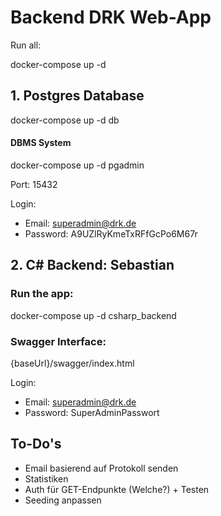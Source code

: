 # Backend DRK Web-App

Run all:

docker-compose up -d


## 1. Postgres Database

docker-compose up -d db

#### DBMS System

docker-compose up -d pgadmin

Port: 15432

Login:
- Email: superadmin@drk.de
- Password: A9UZlRyKmeTxRFfGcPo6M67r


## 2. C# Backend: Sebastian

### Run the app:

docker-compose up -d csharp_backend


### Swagger Interface:

{baseUrl}/swagger/index.html

Login:
- Email: superadmin@drk.de
- Password: SuperAdminPasswort


## To-Do's

- Email basierend auf Protokoll senden
- Statistiken
- Auth für GET-Endpunkte (Welche?) + Testen
- Seeding anpassen